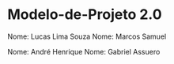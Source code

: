# Modelo-de-Projeto 2.0

Nome: Lucas Lima Souza Nome: Marcos Samuel

Nome: André Henrique Nome: Gabriel  Assuero

